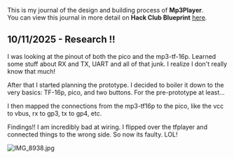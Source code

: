 <!--
  ===================    !!READ THIS NOTICE!!   ====================
  DO NOT edit this file manually. Your changes WILL BE OVERWRITTEN!
  This journal is auto generated and updated by Hack Club Blueprint.
  To edit this file, please edit your journal entries on Blueprint.
  ==================================================================
-->

This is my journal of the design and building process of **Mp3Player**.  
You can view this journal in more detail on **Hack Club Blueprint** [here](https://blueprint.hackclub.com/projects/414).


## 10/11/2025 - Research !!  

I was looking at the pinout of both the pico and the mp3-tf-16p. Learned some stuff about RX and TX, UART and all of that junk. I realize I don't really know that much!

After that I started planning the prototype. I decided to boiler it down to the very basics: TF-16p, pico, and two buttons. For the pre-prototype at least...

I then mapped the connections from the mp3-tf16p to the pico, like the vcc to vbus, rx to gp3, tx to gp4, etc. 

Findings!!
I am incredibly bad at wiring. I flipped over the tfplayer and connected things to the wrong side. So now its faulty. LOL!

![IMG_8938.jpg](https://blueprint.hackclub.com/user-attachments/blobs/proxy/eyJfcmFpbHMiOnsiZGF0YSI6MTYwNywicHVyIjoiYmxvYl9pZCJ9fQ==--f991ee6981d23a8c638dade88f5c91ec4297c4b4/IMG_8938.jpg)


  

